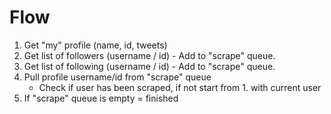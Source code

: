# Flow
1. Get "my" profile (name, id, tweets)
2. Get list of followers (username / id) - Add to "scrape" queue.
3. Get list of following (username / id) - Add to "scrape" queue.
4. Pull profile username/id from "scrape" queue
    * Check if user has been scraped, if not start from 1. with current user
5. If "scrape" queue is empty = finished
